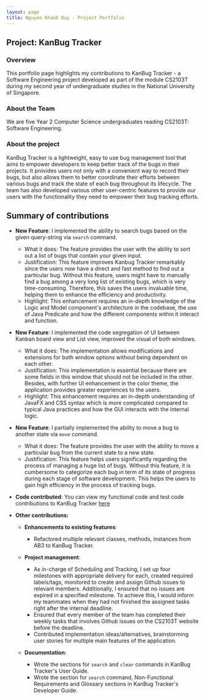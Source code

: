 ```yaml
---
layout: page
title: Nguyen Khanh Duy - Project Portfolio
---
```


## Project: KanBug Tracker

### Overview

This portfolio page highlights my contributions to KanBug Tracker - a Software Engineering project developed as part of the module CS2103T during my second year of undergraduate studies in the National University of Singapore. 

### About the Team

We are five Year 2 Computer Science undergraduates reading CS2103T: Software Engineering. 

### About the project

KanBug Tracker is a lightweight, easy to use bug management tool that aims to empower developers to keep better track of the bugs in their projects. It provides users not only with a convenient way to record their bugs, but also allows them to better coordinate their efforts between various bugs and track the state of each bug throughout its lifecycle. The team has also developed various other user-centric features to provide our users with the functionality they need to empower their bug tracking efforts. 

## Summary of contributions  

* **New Feature**: I implemented the ability to search bugs based on the given query-string via `search` command.  
  
  * What it does: The feature provides the user with the ability to sort out a list of bugs that contain your given input. 
  * Justification: This feature improves Kanbug Tracker remarkably since the users now have a direct and fast method 
to find out a particular bug. Without this feature, users might have to manually find a bug among a very long list of existing bugs,
which is very time-consuming. Therefore, this saves the users invaluable time, helping them to enhance the efficiency and productivity.
  * Highlight: This enhancement requires an in-depth knowledge of the Logic and Model component's architecture in the codebase,
the use of Java Predicate and how the different components within it interact and function.

  
* **New Feature**: I implemented the code segregation of UI between Kanban board view and List view, improved the visual of both windows.  

  * What it does: The implementation allows modifications and extensions for both window options without being dependent on each other.
  * Justification: This implementation is essential because there are some fields in this window that should not be included in the other.
Besides, with further UI enhancement in the color theme, the application provides greater experiences to the users.
  * Highlight: This enhancement requires an in-depth understanding of JavaFX and CSS syntax which is more complicated compared to typical Java practices
and how the GUI interacts with the internal logic.


* **New Feature**: I partially implemented the ability to move a bug to another state via `move` command.

  * What it does: The feature provides the user with the ability to move a particular bug from the current state to a new state.  
  * Justification: This feature helps users significantly regarding the process of managing a huge list of bugs.
Without this feature, it is cumbersome to categorize each bug in term of its state of progress during each stage of software development. 
This helps the users to gain high efficiency in the process of tracking bugs.  

* **Code contributed**: You can view my functional code and test code contributions to KanBug Tracker [here](https://nus-cs2103-ay2021s1.github.io/tp-dashboard/#breakdown=true&search=duynguyen24501&sort=groupTitle&sortWithin=title&since=2020-08-14&timeframe=commit&mergegroup=&groupSelect=groupByRepos&checkedFileTypes=docs~functional-code~test-code~other)

* **Other contributions:**

    * **Enhancements to existing features**:
         * Refactored multiple relevant classes, methods, instances from AB3 to KanBug Tracker.  
         
    * **Project management**:
         * As in-charge of Scheduling and Tracking, I set up four milestones with appropriate delivery for each, created required labels/tags, monitored to create and assign Github issues to relevant members. Additionally, I ensured that no issues are expired in a specified milestone. To achieve this, I would inform my teammates when they had not finished the assigned tasks right after the internal deadline.  
         * Ensured that every member of the team has completed their weekly tasks that involves Github issues on the CS2103T website before the deadline. 
         * Contributed implementation ideas/alternatives, brainstorming user stories for multiple main features of the application.
         
    * **Documentation**:
         * Wrote the sections for `search` and `clear` commands in KanBug Tracker's User Guide.
         * Wrote the section for `search` command, Non-Functional Requirements and Glossary sections in KanBug Tracker's Developer Guide.
  
